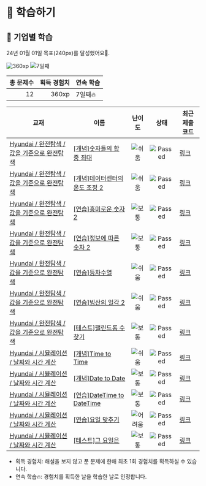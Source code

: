 # 📖 학습하기

## 🚀 기업별 학습
24년 01월 01일 목표(240px)를 달성했어요🥳.

![360xp](https://img.shields.io/badge/EXP-360xp-%235cb85c.svg?for-the-badge)
![7일째](https://img.shields.io/badge/연속학습-7일째-%23E34F26.svg?for-the-badge)

|총 문제수|획득 경험치|연속 학습|
|---:|---:|---|
12|360xp|7일째🔥|

|교재|이름|난이도|상태|최근 제출 코드|
|---|---|:---:|:---:|---|
|[Hyundai / 완전탐색 / 값을 기준으로 완전탐색](https://www.codetree.ai/missions?missionId=17)|[[개념]숫자들의 합 중 최대](https://www.codetree.ai/missions/17/problems/maximum-of-sum-of-numbers)|![쉬움][easy]|![Passed][passed]|[링크](https://github.com/j9972/codetree-TILs/blob/main/240101/%EC%88%AB%EC%9E%90%EB%93%A4%EC%9D%98%20%ED%95%A9%20%EC%A4%91%20%EC%B5%9C%EB%8C%80/maximum-of-sum-of-numbers.py)|
|[Hyundai / 완전탐색 / 값을 기준으로 완전탐색](https://www.codetree.ai/missions?missionId=17)|[[개념]데이터센터의 온도 조정 2](https://www.codetree.ai/missions/17/problems/adjusting-the-temperature-of-the-data-center-2)|![쉬움][easy]|![Passed][passed]|[링크](https://github.com/j9972/codetree-TILs/blob/main/240101/%EB%8D%B0%EC%9D%B4%ED%84%B0%EC%84%BC%ED%84%B0%EC%9D%98%20%EC%98%A8%EB%8F%84%20%EC%A1%B0%EC%A0%95%202/adjusting-the-temperature-of-the-data-center-2.py)|
|[Hyundai / 완전탐색 / 값을 기준으로 완전탐색](https://www.codetree.ai/missions?missionId=17)|[[연습]흥미로운 숫자 2](https://www.codetree.ai/missions/17/problems/interesting-numbers-2)|![보통][medium]|![Passed][passed]|[링크](https://github.com/j9972/codetree-TILs/blob/main/240101/%ED%9D%A5%EB%AF%B8%EB%A1%9C%EC%9A%B4%20%EC%88%AB%EC%9E%90%202/interesting-numbers-2.py)|
|[Hyundai / 완전탐색 / 값을 기준으로 완전탐색](https://www.codetree.ai/missions?missionId=17)|[[연습]정보에 따른 숫자 2](https://www.codetree.ai/missions/17/problems/number-based-on-information-2)|![보통][medium]|![Passed][passed]|[링크](https://github.com/j9972/codetree-TILs/blob/main/240101/%EC%A0%95%EB%B3%B4%EC%97%90%20%EB%94%B0%EB%A5%B8%20%EC%88%AB%EC%9E%90%202/number-based-on-information-2.py)|
|[Hyundai / 완전탐색 / 값을 기준으로 완전탐색](https://www.codetree.ai/missions?missionId=17)|[[연습]등차수열](https://www.codetree.ai/missions/17/problems/arithmetic-sequence)|![쉬움][easy]|![Passed][passed]|[링크](https://github.com/j9972/codetree-TILs/blob/main/240101/%EB%93%B1%EC%B0%A8%EC%88%98%EC%97%B4/arithmetic-sequence.py)|
|[Hyundai / 완전탐색 / 값을 기준으로 완전탐색](https://www.codetree.ai/missions?missionId=17)|[[연습]빙산의 일각 2](https://www.codetree.ai/missions/17/problems/the-tip-of-the-iceberg-2)|![쉬움][easy]|![Passed][passed]|[링크](https://github.com/j9972/codetree-TILs/blob/main/240101/%EB%B9%99%EC%82%B0%EC%9D%98%20%EC%9D%BC%EA%B0%81%202/the-tip-of-the-iceberg-2.py)|
|[Hyundai / 완전탐색 / 값을 기준으로 완전탐색](https://www.codetree.ai/missions?missionId=17)|[[테스트]팰린드롬 수 찾기](https://www.codetree.ai/missions/17/problems/find-the-number-of-palindrome)|![보통][medium]|![Passed][passed]|[링크](https://github.com/j9972/codetree-TILs/blob/main/240101/%ED%8C%B0%EB%A6%B0%EB%93%9C%EB%A1%AC%20%EC%88%98%20%EC%B0%BE%EA%B8%B0/find-the-number-of-palindrome.py)|
|[Hyundai / 시뮬레이션 / 날짜와 시간 계산](https://www.codetree.ai/missions?missionId=17)|[[개념]Time to Time](https://www.codetree.ai/missions/17/problems/time-to-time)|![쉬움][easy]|![Passed][passed]|[링크](https://github.com/j9972/codetree-TILs/blob/main/240101/Time%20to%20Time/time-to-time.py)|
|[Hyundai / 시뮬레이션 / 날짜와 시간 계산](https://www.codetree.ai/missions?missionId=17)|[[개념]Date to Date](https://www.codetree.ai/missions/17/problems/date-to-date)|![보통][medium]|![Passed][passed]|[링크](https://github.com/j9972/codetree-TILs/blob/main/240101/Date%20to%20Date/date-to-date.py)|
|[Hyundai / 시뮬레이션 / 날짜와 시간 계산](https://www.codetree.ai/missions?missionId=17)|[[연습]DateTime to DateTime](https://www.codetree.ai/missions/17/problems/datetime-to-datetime)|![보통][medium]|![Passed][passed]|[링크](https://github.com/j9972/codetree-TILs/blob/main/240101/DateTime%20to%20DateTime/datetime-to-datetime.py)|
|[Hyundai / 시뮬레이션 / 날짜와 시간 계산](https://www.codetree.ai/missions?missionId=17)|[[연습]요일 맞추기](https://www.codetree.ai/missions/17/problems/guess-day-of-week)|![어려움][hard]|![Passed][passed]|[링크](https://github.com/j9972/codetree-TILs/blob/main/240101/%EC%9A%94%EC%9D%BC%20%EB%A7%9E%EC%B6%94%EA%B8%B0/guess-day-of-week.py)|
|[Hyundai / 시뮬레이션 / 날짜와 시간 계산](https://www.codetree.ai/missions?missionId=17)|[[테스트]그 요일은](https://www.codetree.ai/missions/17/problems/the-day-of-the-day)|![보통][medium]|![Passed][passed]|[링크](https://github.com/j9972/codetree-TILs/blob/main/240101/%EA%B7%B8%20%EC%9A%94%EC%9D%BC%EC%9D%80/the-day-of-the-day.py)|


* 획득 경험치: 해설을 보지 않고 푼 문제에 한해 최초 1회 경험치를 획득하실 수 있습니다.
* 연속 학습:fire:: 경험치를 획득한 날을 학습한 날로 인정합니다.










[b5]: https://img.shields.io/badge/Bronze_5-%235D3E31.svg
[b4]: https://img.shields.io/badge/Bronze_4-%235D3E31.svg
[b3]: https://img.shields.io/badge/Bronze_3-%235D3E31.svg
[b2]: https://img.shields.io/badge/Bronze_2-%235D3E31.svg
[b1]: https://img.shields.io/badge/Bronze_1-%235D3E31.svg
[s5]: https://img.shields.io/badge/Silver_5-%23394960.svg
[s4]: https://img.shields.io/badge/Silver_4-%23394960.svg
[s3]: https://img.shields.io/badge/Silver_3-%23394960.svg
[s2]: https://img.shields.io/badge/Silver_2-%23394960.svg
[s1]: https://img.shields.io/badge/Silver_1-%23394960.svg
[g5]: https://img.shields.io/badge/Gold_5-%23FFC433.svg
[g4]: https://img.shields.io/badge/Gold_4-%23FFC433.svg
[g3]: https://img.shields.io/badge/Gold_3-%23FFC433.svg
[g2]: https://img.shields.io/badge/Gold_2-%23FFC433.svg
[g1]: https://img.shields.io/badge/Gold_1-%23FFC433.svg
[p5]: https://img.shields.io/badge/Platinum_5-%2376DDD8.svg
[p4]: https://img.shields.io/badge/Platinum_4-%2376DDD8.svg
[p3]: https://img.shields.io/badge/Platinum_3-%2376DDD8.svg
[p2]: https://img.shields.io/badge/Platinum_2-%2376DDD8.svg
[p1]: https://img.shields.io/badge/Platinum_1-%2376DDD8.svg
[passed]: https://img.shields.io/badge/Passed-%23009D27.svg
[failed]: https://img.shields.io/badge/Failed-%23D24D57.svg
[easy]: https://img.shields.io/badge/쉬움-%235cb85c.svg?for-the-badge
[medium]: https://img.shields.io/badge/보통-%23FFC433.svg?for-the-badge
[hard]: https://img.shields.io/badge/어려움-%23D24D57.svg?for-the-badge